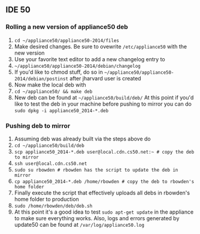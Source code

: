 ## IDE 50

### Rolling a new version of appliance50 deb
1. `cd ~/appliance50/appliance50-2014/files`
2. Make desired changes. Be sure to ovewrite `/etc/appliance50` with the new version
3. Use your favorite text editor to add a new changelog entry to
4. `~/appliance50/appliance50-2014/debian/changelog`
5. If you'd like to chmod stuff, do so in `~/appliance50/appliance50-2014/debian/postinst` after jharvard user is created
6. Now make the local deb with
7. `cd ~/appliance50/ && make deb`
8. New deb can be found at `~/appliance50/build/deb/` At this point if you'd like to test the deb in your machine before pushing to mirror you can do `sudo dpkg -i appliance50_2014-*.deb`

### Pushing deb to mirror
1. Assuming deb was already built via the steps above do
2. `cd ~/appliance50/build/deb`
3. `scp appliance50_2014-*.deb user@local.cdn.cs50.net:~ # copy the deb to mirror`
4. `ssh user@local.cdn.cs50.net`
5. `sudo su rbowden # rbowden has the script to update the deb in mirror`
6. `cp appliance50_2014-*.deb /home/rbowden # copy the deb to rbowden's home folder`
7. Finally execute the script that effectively uploads all debs in rbowden's home folder to production
8. `sudo /home/rbowden/deb/deb.sh`
9. At this point it's a good idea to test `sudo apt-get update` in the appliance to make sure everything works. Also, logs and errors generated by update50 can be found at `/var/log/appliance50.log`

